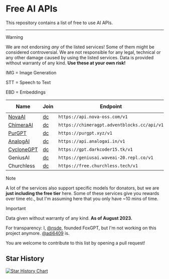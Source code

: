 # Free AI APIs

This repository contains a list of free to use AI APIs.

***
> [!WARNING]  
> We are not endorsing *any* of the listed services! Some of them might be considered controversial. We are not responsible for any legal, technical or any other damage caused by using the listed services. Data is provided without warranty of any kind. **Use these at your own risk!**

IMG = Image Generation

STT = Speech to Text

EBD = Embeddings

| Name                                     | Join                                | Endpoint                                    | `gpt-4` | `-32k` | IMG | STT | EBD |
| ---------------------------------------- | ----------------------------------- | ------------------------------------------- | ------- | ------ | --- | --- | --- |
| [NovaAI](https://nova-oss.com)           | [dc](https://discord.nova-oss.com)  | `https://api.nova-oss.com/v1`               | ✅      | ✅     | ✅  | ❌  | ✅  |
| [ChimeraAI](https://adventblocks.cc)     | [dc](https://discord.gg/nYrwM7HHdA) | `https://chimeragpt.adventblocks.cc/api/v1` | ✅      | ❌     | ✅  | ✅  | ✅  |
| [PurGPT](https://purgpt.xyz)             | [dc](https://discord.gg/PYs95Sym2a) | `https://purgpt.xyz/v1`                     | ❌      | ❌     | ✅  | ✅  | ✅  |
| [AnalogAI](https://api.analogai.in/)     | [dc](https://discord.gg/arqszhBACb) | `https://api.analogai.in/v1`                | ✅      | ✅     | ❌  | ❌  | ❌  |
| [CycloneGPT](https://gpt.darkcoder15.tk) | [dc](https://discord.gg/rEfYwj9TUV) | `https://gpt.darkcoder15.tk/v1`             | ✅      | ❌     | ✅  | ❌  | ❌  |
| GeniusAI                                 | [dc](https://discord.gg/nzpvqSDGAx) | `https://geniusai.waveai-20.repl.co/v1`     | ✅      | ❌     | ❌  | ❌  | ❌  |
| Churchless                               | [dc](https://discord.gg/vuheSY27gV) | `https://free.churchless.tech/v1`           | ❌      | ❌     | ❌  | ❌  | ❌  |

> [!NOTE]  
> A lot of the services also support specific models for donators, but we are **just including the free tier** here. Some of these services give you rewards over time etc., but I'm assuming here that you only have ~10 mins of time.

> [!IMPORTANT]  
> Data given without warranty of any kind. **As of August 2023.**

For transparency: I, [@nsde](https://github.com/nsde), founded FoxGPT, but I'm not working on this project anymore. [@adi6409](https://github.com/adi6409) is.

You are welcome to contribute to this list by opening a pull request!

## Star History

<a href="https://star-history.com/#NovaOSS/free-ai-apis&Date">
  <picture>
    <source media="(prefers-color-scheme: dark)" srcset="https://api.star-history.com/svg?repos=NovaOSS/free-ai-apis&type=Date&theme=dark" />
    <source media="(prefers-color-scheme: light)" srcset="https://api.star-history.com/svg?repos=NovaOSS/free-ai-apis&type=Date" />
    <img alt="Star History Chart" src="https://api.star-history.com/svg?repos=NovaOSS/free-ai-apis&type=Date" />
  </picture>
</a>
